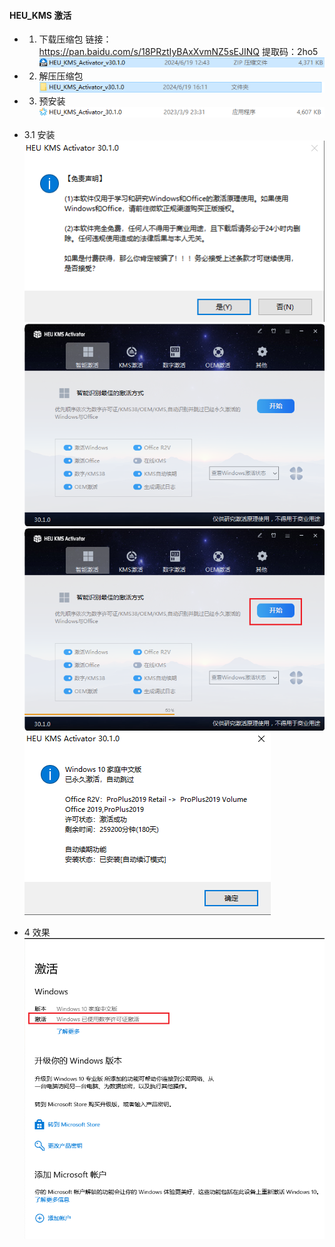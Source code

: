 #### HEU_KMS 激活

- 1. 下载压缩包
      链接：https://pan.baidu.com/s/18PRztIyBAxXvmNZ5sEJINQ 
提取码：2ho5
      ![img](./img/1.png)
- 2. 解压压缩包
      ![img](./img/2.png)
- 3. 预安装
     ![img](./img/3.png)
- 3.1 安装
     ![img](./img/4.png)
     ![img](./img/5.png)
     ![img](./img/6.png)
     ![img](./img/7.png)

- 4 效果
    ![img](./img/8.png)
